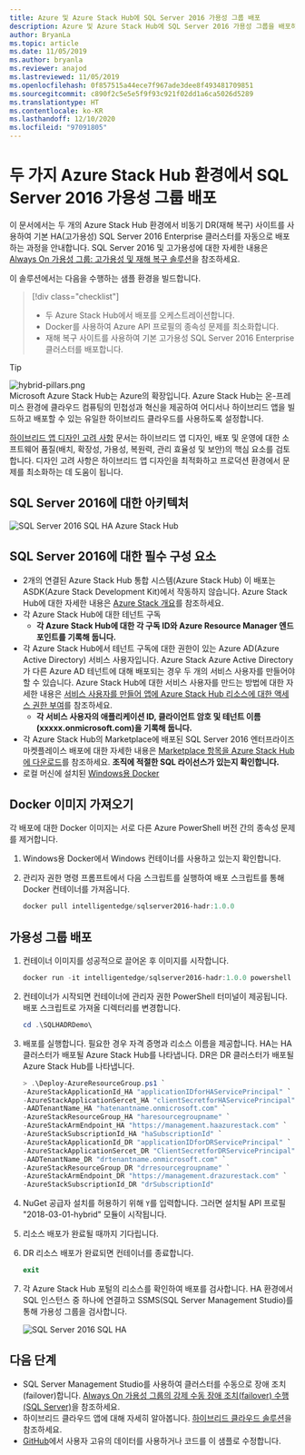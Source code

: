 ```yaml
---
title: Azure 및 Azure Stack Hub에 SQL Server 2016 가용성 그룹 배포
description: Azure 및 Azure Stack Hub에 SQL Server 2016 가용성 그룹을 배포하는 방법에 대해 알아봅니다.
author: BryanLa
ms.topic: article
ms.date: 11/05/2019
ms.author: bryanla
ms.reviewer: anajod
ms.lastreviewed: 11/05/2019
ms.openlocfilehash: 0f857515a44ece7f967ade3dee8f493481709851
ms.sourcegitcommit: c890f2c5e5e5f9f93c921f02dd1a6ca5026d5289
ms.translationtype: HT
ms.contentlocale: ko-KR
ms.lasthandoff: 12/10/2020
ms.locfileid: "97091805"
---
```

# <a name="deploy-a-sql-server-2016-availability-group-across-two-azure-stack-hub-environments"></a>두 가지 Azure Stack Hub 환경에서 SQL Server 2016 가용성 그룹 배포

이 문서에서는 두 개의 Azure Stack Hub 환경에서 비동기 DR(재해 복구) 사이트를 사용하여 기본 HA(고가용성) SQL Server 2016 Enterprise 클러스터를 자동으로 배포하는 과정을 안내합니다. SQL Server 2016 및 고가용성에 대한 자세한 내용은 [Always On 가용성 그룹: 고가용성 및 재해 복구 솔루션](/sql/database-engine/availability-groups/windows/always-on-availability-groups-sql-server?view=sql-server-2016)을 참조하세요.

이 솔루션에서는 다음을 수행하는 샘플 환경을 빌드합니다.

> [!div class="checklist"]
> - 두 Azure Stack Hub에서 배포를 오케스트레이션합니다.
> - Docker를 사용하여 Azure API 프로필의 종속성 문제를 최소화합니다.
> - 재해 복구 사이트를 사용하여 기본 고가용성 SQL Server 2016 Enterprise 클러스터를 배포합니다.

> [!Tip]  
> ![hybrid-pillars.png](./media/solution-deployment-guide-cross-cloud-scaling/hybrid-pillars.png)  
> Microsoft Azure Stack Hub는 Azure의 확장입니다. Azure Stack Hub는 온-프레미스 환경에 클라우드 컴퓨팅의 민첩성과 혁신을 제공하여 어디서나 하이브리드 앱을 빌드하고 배포할 수 있는 유일한 하이브리드 클라우드를 사용하도록 설정합니다.  
> 
> [하이브리드 앱 디자인 고려 사항](overview-app-design-considerations.md) 문서는 하이브리드 앱 디자인, 배포 및 운영에 대한 소프트웨어 품질(배치, 확장성, 가용성, 복원력, 관리 효율성 및 보안)의 핵심 요소를 검토합니다. 디자인 고려 사항은 하이브리드 앱 디자인을 최적화하고 프로덕션 환경에서 문제를 최소화하는 데 도움이 됩니다.

## <a name="architecture-for-sql-server-2016"></a>SQL Server 2016에 대한 아키텍처

![SQL Server 2016 SQL HA Azure Stack Hub](media/solution-deployment-guide-sql-ha/image1.png)

## <a name="prerequisites-for-sql-server-2016"></a>SQL Server 2016에 대한 필수 구성 요소

- 2개의 연결된 Azure Stack Hub 통합 시스템(Azure Stack Hub) 이 배포는 ASDK(Azure Stack Development Kit)에서 작동하지 않습니다. Azure Stack Hub에 대한 자세한 내용은 [Azure Stack 개요](https://azure.microsoft.com/overview/azure-stack/)를 참조하세요.
- 각 Azure Stack Hub에 대한 테넌트 구독
  - **각 Azure Stack Hub에 대한 각 구독 ID와 Azure Resource Manager 엔드포인트를 기록해 둡니다.**
- 각 Azure Stack Hub에서 테넌트 구독에 대한 권한이 있는 Azure AD(Azure Active Directory) 서비스 사용자입니다. Azure Stack Azure Active Directory가 다른 Azure AD 테넌트에 대해 배포되는 경우 두 개의 서비스 사용자를 만들어야 할 수 있습니다. Azure Stack Hub에 대한 서비스 사용자를 만드는 방법에 대한 자세한 내용은 [서비스 사용자를 만들어 앱에 Azure Stack Hub 리소스에 대한 액세스 권한 부여](/azure-stack/user/azure-stack-create-service-principals)를 참조하세요.
  - **각 서비스 사용자의 애플리케이션 ID, 클라이언트 암호 및 테넌트 이름(xxxxx.onmicrosoft.com)을 기록해 둡니다.**
- 각 Azure Stack Hub의 Marketplace에 배포된 SQL Server 2016 엔터프라이즈 마켓플레이스 배포에 대한 자세한 내용은 [Marketplace 항목을 Azure Stack Hub에 다운로드](/azure-stack/operator/azure-stack-download-azure-marketplace-item)를 참조하세요.
    **조직에 적절한 SQL 라이선스가 있는지 확인합니다.**
- 로컬 머신에 설치된 [Windows용 Docker](https://docs.docker.com/docker-for-windows/)

## <a name="get-the-docker-image"></a>Docker 이미지 가져오기

각 배포에 대한 Docker 이미지는 서로 다른 Azure PowerShell 버전 간의 종속성 문제를 제거합니다.

1. Windows용 Docker에서 Windows 컨테이너를 사용하고 있는지 확인합니다.
2. 관리자 권한 명령 프롬프트에서 다음 스크립트를 실행하여 배포 스크립트를 통해 Docker 컨테이너를 가져옵니다.

    ```powershell  
    docker pull intelligentedge/sqlserver2016-hadr:1.0.0
    ```

## <a name="deploy-the-availability-group"></a>가용성 그룹 배포

1. 컨테이너 이미지를 성공적으로 끌어온 후 이미지를 시작합니다.

      ```powershell  
      docker run -it intelligentedge/sqlserver2016-hadr:1.0.0 powershell
      ```

2. 컨테이너가 시작되면 컨테이너에 관리자 권한 PowerShell 터미널이 제공됩니다. 배포 스크립트로 가져올 디렉터리를 변경합니다.

      ```powershell  
      cd .\SQLHADRDemo\
      ```

3. 배포를 실행합니다. 필요한 경우 자격 증명과 리소스 이름을 제공합니다. HA는 HA 클러스터가 배포될 Azure Stack Hub를 나타냅니다. DR은 DR 클러스터가 배포될 Azure Stack Hub를 나타냅니다.

      ```powershell
      > .\Deploy-AzureResourceGroup.ps1 `
      -AzureStackApplicationId_HA "applicationIDforHAServicePrincipal" `
      -AzureStackApplicationSercet_HA "clientSecretforHAServicePrincipal" `
      -AADTenantName_HA "hatenantname.onmicrosoft.com" `
      -AzureStackResourceGroup_HA "haresourcegroupname" `
      -AzureStackArmEndpoint_HA "https://management.haazurestack.com" `
      -AzureStackSubscriptionId_HA "haSubscriptionId" `
      -AzureStackApplicationId_DR "applicationIDforDRServicePrincipal" `
      -AzureStackApplicationSercet_DR "ClientSecretforDRServicePrincipal" `
      -AADTenantName_DR "drtenantname.onmicrosoft.com" `
      -AzureStackResourceGroup_DR "drresourcegroupname" `
      -AzureStackArmEndpoint_DR "https://management.drazurestack.com" `
      -AzureStackSubscriptionId_DR "drSubscriptionId"
      ```

4. NuGet 공급자 설치를 허용하기 위해 `Y`를 입력합니다. 그러면 설치될 API 프로필 "2018-03-01-hybrid" 모듈이 시작됩니다.

5. 리소스 배포가 완료될 때까지 기다립니다.

6. DR 리소스 배포가 완료되면 컨테이너를 종료합니다.

      ```powershell
      exit
      ```

7. 각 Azure Stack Hub 포털의 리소스를 확인하여 배포를 검사합니다. HA 환경에서 SQL 인스턴스 중 하나에 연결하고 SSMS(SQL Server Management Studio)를 통해 가용성 그룹을 검사합니다.

    ![SQL Server 2016 SQL HA](media/solution-deployment-guide-sql-ha/image2.png)

## <a name="next-steps"></a>다음 단계

- SQL Server Management Studio를 사용하여 클러스터를 수동으로 장애 조치(failover)합니다. [Always On 가용성 그룹의 강제 수동 장애 조치(failover) 수행(SQL Server)](/sql/database-engine/availability-groups/windows/perform-a-forced-manual-failover-of-an-availability-group-sql-server?view=sql-server-2017)을 참조하세요.
- 하이브리드 클라우드 앱에 대해 자세히 알아봅니다. [하이브리드 클라우드 솔루션](/azure-stack/user/)을 참조하세요.
- [GitHub](https://github.com/Azure-Samples/azure-intelligent-edge-patterns)에서 사용자 고유의 데이터를 사용하거나 코드를 이 샘플로 수정합니다.
